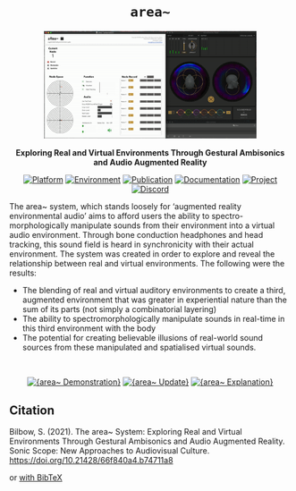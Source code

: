 <div align="center">

# `area~`

<img src="demo.gif" width="380"/>

**Exploring Real and Virtual Environments Through Gestural Ambisonics and Audio Augmented Reality**

[![Platform](https://img.shields.io/badge/Platform-Mac-yellow?style=flat-square&logo=apple)](https://support.apple.com/macos)
[![Environment](https://img.shields.io/badge/Environment-Max-orange?style=flat-square&logo=max&logoColor=white)](https://cycling74.com/products/max)
[![Publication](https://img.shields.io/badge/Publication-SonicScope-green?style=flat-square&logo=readthedocs&logoColor=white)](https://doi.org/10.21428/66f840a4.b74711a8)
[![Documentation](https://img.shields.io/badge/Guide-Wiki-red?style=flat-square&logo=todoist&logoColor=white)](https://github.com/sambilbow/area/wiki)
[![Project](https://img.shields.io/badge/Project-Blog-blue?style=flat-square&logo=jekyll&logoColor=white)](https://sambilbow.com/projects/area/)
[![Discord](https://img.shields.io/badge/Discord-XRt%20Space-%237289da.svg?style=flat-square&logo=discord&logoColor=white)](https://discord.gg/p3MmURSBV3)

</div>

The area~ system, which stands loosely for ‘augmented reality environmental audio’ aims to afford users the ability to spectro-morphologically manipulate sounds from their environment into a virtual audio environment. Through bone conduction headphones and head tracking, this sound field is heard in synchronicity with their actual environment. The system was created in order to explore and reveal the relationship between real and virtual environments. The following were the results:

- The blending of real and virtual auditory environments to create a third, augmented environment that was greater in experiential nature than the sum of its parts (not simply a combinatorial layering)
- The ability to spectromorphologically manipulate sounds in real-time in this third environment with the body
- The potential for creating believable illusions of real-world sound sources from these manipulated and spatialised virtual sounds.

<div align="center">
<br>

[![{area~ Demonstration}](https://ytcards.demolab.com/?id=SPd-f2EXuIQ&title=area~+Demonstration&lang=en&timestamp=1594834740&background_color=%230d1117&title_color=%23ffffff&stats_color=%23dedede&width=250&duration=157 "area~ Demonstration")](https://www.youtube.com/watch?v=SPd-f2EXuIQ)
[![{area~ Update}](https://ytcards.demolab.com/?id=rhtrAERxFQQ&title=area~+Update&lang=en&timestamp=1589564340&background_color=%230d1117&title_color=%23ffffff&stats_color=%23dedede&width=250&duration=249 "area~ Update")](https://www.youtube.com/watch?v=rhtrAERxFQQ)
[![{area~ Explanation}](https://ytcards.demolab.com/?id=iZRcBhC13_4&title=area~+Explanation&lang=en&timestamp=1584293940&background_color=%230d1117&title_color=%23ffffff&stats_color=%23dedede&width=250&duration=289 "area~ Explanation")](https://www.youtube.com/watch?v=iZRcBhC13_4)

</div>

## Citation
Bilbow, S. (2021). The area~ System: Exploring Real and Virtual Environments Through Gestural Ambisonics and Audio Augmented Reality. Sonic Scope: New Approaches to Audiovisual Culture. https://doi.org/10.21428/66f840a4.b74711a8

or [with BibTeX](citation.bib)
